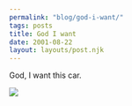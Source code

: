 ```yaml
---
permalink: "blog/god-i-want/"
tags: posts
title: God I want
date: 2001-08-22
layout: layouts/post.njk
---
```


God, I want this car.

![][1]

 [1]: http://images.prosperpoint.com/2065/104257-904.jpg